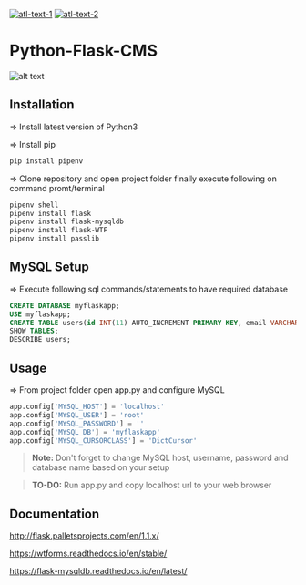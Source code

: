 [![atl-text-1](https://img.shields.io/badge/Version-1.1.x-red?logo=Flask&style=flat)](https://flask.palletsprojects.com/en/1.1.x/) [![atl-text-2](https://img.shields.io/badge/License-MIT-red?logo=License&style=flat)](https://github.com/KingCobra2018/Python-Flask-CMS/blob/master/LICENSE)

# Python-Flask-CMS
![alt text](https://raw.githubusercontent.com/KingCobra2018/Python-Flask-CMS/master/static/Demo.gif)

## Installation
=> Install latest version of Python3

=> Install pip 
```bash
pip install pipenv
```
=> Clone repository and open project folder finally execute following on command promt/terminal
```bash
pipenv shell
pipenv install flask
pipenv install flask-mysqldb
pipenv install flask-WTF
pipenv install passlib
```

## MySQL Setup
=> Execute following sql commands/statements to have required database
```sql
CREATE DATABASE myflaskapp;
USE myflaskapp;
CREATE TABLE users(id INT(11) AUTO_INCREMENT PRIMARY KEY, email VARCHAR(100), password VARCHAR(100), register_date TIMESTAMP DEFAULT CURRENT_TIMESTAMP);
SHOW TABLES;
DESCRIBE users;
```

## Usage
=> From project folder open app.py and configure MySQL
```python
app.config['MYSQL_HOST'] = 'localhost'
app.config['MYSQL_USER'] = 'root'
app.config['MYSQL_PASSWORD'] = ''
app.config['MYSQL_DB'] = 'myflaskapp'
app.config['MYSQL_CURSORCLASS'] = 'DictCursor'
```
>**Note:** Don't forget to change MySQL host, username, password and database name based on your setup

>**TO-DO:** Run app.py and copy localhost url to your web browser

## Documentation
http://flask.palletsprojects.com/en/1.1.x/

https://wtforms.readthedocs.io/en/stable/

https://flask-mysqldb.readthedocs.io/en/latest/
